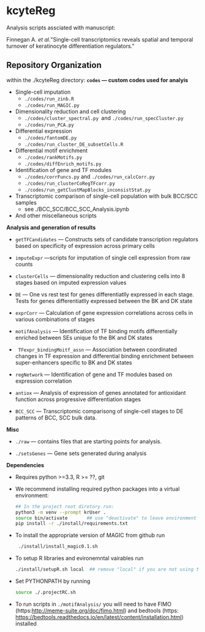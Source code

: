 # kcyteReg

Analysis scripts assciated with manuscript:

Finnegan A. _et al._"Single-cell transcriptomics reveals spatial and temporal turnover of keratinocyte differentiation regulators."

## Repository Organization
within the ./kcyteReg directory:
__`codes` — custom codes used for analyis__

 + Single-cell imputation
     + `./codes/run_zinb.R`
     + `./codes/run_MAGIC.py`
 + Dimensionality reduction and  cell clustering
     + `./codes/cluster_spectral.py `and `./codes/run_specCluster.py`
     + `./codes/run_PCA.py`
 + Differential expression
     + `./codes/fantomDE.py`
     + `./codes/run_cluster_DE_subsetCells.R` 
 + Differential motif enrichment
     + `./codes/rankMotifs.py`
     + `./codes/diffEnrich_motifs.py `
 + Identification of gene and TF modules
     + `./codes/corrFuncs.py` and `./codes/run_calcCorr.py`
     +  `./codes/run_clusterCoRegTFcorr.py` 
     + `./codes/run_getClustMapBlocks_inconsistStat.py`
 + Transcriptomic comparison of single-cell population with bulk BCC/SCC samples
     + see  ./BCC_SCC/BCC_SCC_Analysis.ipynb 
 + And other miscellaneous scripts

__Analysis and generation of results__ 

+ `getTFCandidates` — Constructs sets of candidate transcription regulators based on specificity of expression across primary cells

+ `imputeExpr` —scripts for imputation of single cell expression from raw counts

+ `clusterCells` — dimensionality reduction and clustering cells into 8 stages based on imputed expression values 

+ `DE` — One vs rest test for genes differentiatlly expressed in each stage. Tests for genes differentiatlly expressed between the BK and DK state

+ `exprCorr` — Calculation of gene expression correlations across cells in various combinations of stages
+ `motifAnalysis` — Identification of TF binding motifs differentially enriched between SEs unique fo the BK and DK states

+ ` TFexpr_bindingMoitf_assn` — Association between coordinated changes in TF expression and differential binding enrichment between super-enhancers specific to BK and DK states

+ `regNetwork` — Identification of gene and TF modules based on expression correlation 

+ `antiox` — Analysis of expression of genes annotated for antioxidant function across progressive differentiation stages

+ `BCC_SCC` — Transcriptomic comparisong of single-cell stages to DE patterns of BCC, SCC bulk data.
 
__Misc__ 

+ `./raw` — contains files that are starting points for analysis. 

+ `./setsGenes` — Gene sets generated during analysis

__Dependencies__
+ Requires python >=3.3, R >= ??, git
+ We recommend installing required python packages into a virtual environment:
	```bash
	## In the project root diretory run:
	python3 -m venv --prompt krUser .  
	source bin/activate       ## use "deactivate" to leave environment
	pip install -r ./install/requirements.txt 
	```
+ To install the appropriate version of MAGIC from github run
	```bash
	 ./install/install_magic0.1.sh 
	```
+ To setup R libraries and evironemntal vairables run
	```bash
	./install/setupR.sh local  ## remove "local" if you are not using the virtual environment (not recommended)
	```
+ Set PYTHONPATH by running
	```bash
	source ./.projectRC.sh
	```

+ To run scripts in `./motifAnalysis/` you will need to have FIMO (https:http://meme-suite.org/doc/fimo.html) and bedtools (https: https://bedtools.readthedocs.io/en/latest/content/installation.html) installed 
